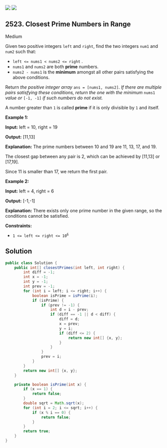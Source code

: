 [![](https://img.shields.io/github/stars/javadev/LeetCode-in-Java?label=Stars&style=flat-square)](https://github.com/javadev/LeetCode-in-Java)
[![](https://img.shields.io/github/forks/javadev/LeetCode-in-Java?label=Fork%20me%20on%20GitHub%20&style=flat-square)](https://github.com/javadev/LeetCode-in-Java/fork)

## 2523\. Closest Prime Numbers in Range

Medium

Given two positive integers `left` and `right`, find the two integers `num1` and `num2` such that:

*   `left <= nums1 < nums2 <= right` .
*   `nums1` and `nums2` are both **prime** numbers.
*   `nums2 - nums1` is the **minimum** amongst all other pairs satisfying the above conditions.

Return _the positive integer array_ `ans = [nums1, nums2]`. _If there are multiple pairs satisfying these conditions, return the one with the minimum_ `nums1` _value or_ `[-1, -1]` _if such numbers do not exist._

A number greater than `1` is called **prime** if it is only divisible by `1` and itself.

**Example 1:**

**Input:** left = 10, right = 19

**Output:** [11,13]

**Explanation:** The prime numbers between 10 and 19 are 11, 13, 17, and 19. 

The closest gap between any pair is 2, which can be achieved by [11,13] or [17,19]. 

Since 11 is smaller than 17, we return the first pair.

**Example 2:**

**Input:** left = 4, right = 6

**Output:** [-1,-1]

**Explanation:** There exists only one prime number in the given range, so the conditions cannot be satisfied.

**Constraints:**

*   <code>1 <= left <= right <= 10<sup>6</sup></code>

## Solution

```java
public class Solution {
    public int[] closestPrimes(int left, int right) {
        int diff = -1;
        int x = -1;
        int y = -1;
        int prev = -1;
        for (int i = left; i <= right; i++) {
            boolean isPrime = isPrime(i);
            if (isPrime) {
                if (prev != -1) {
                    int d = i - prev;
                    if (diff == -1 || d < diff) {
                        diff = d;
                        x = prev;
                        y = i;
                        if (diff <= 2) {
                            return new int[] {x, y};
                        }
                    }
                }
                prev = i;
            }
        }
        return new int[] {x, y};
    }

    private boolean isPrime(int x) {
        if (x == 1) {
            return false;
        }
        double sqrt = Math.sqrt(x);
        for (int i = 2; i <= sqrt; i++) {
            if (x % i == 0) {
                return false;
            }
        }
        return true;
    }
}
```